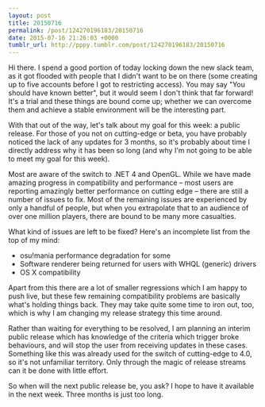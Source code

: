 ```yaml
---
layout: post
title: 20150716
permalink: /post/124270196183/20150716
date: 2015-07-16 21:26:03 +0000
tumblr_url: http://pppy.tumblr.com/post/124270196183/20150716
---
```

Hi there. I spend a good portion of today locking down the new slack team, as it got flooded with people that I didn't want to be on there (some creating up to five accounts before I got to restricting access). You may say "You should have known better", but it would seem I don't think that far forward! It's a trial and these things are bound come up; whether we can overcome them and achieve a stable environment will be the interesting part.

With that out of the way, let's talk about my goal for this week: a public release. For those of you not on cutting-edge or beta, you have probably noticed the lack of any updates for 3 months, so it's probably about time I directly address why it has been so long (and why I'm not going to be able to meet my goal for this week).

Most are aware of the switch to .NET 4 and OpenGL. While we have made amazing progress in compatibility and performance – most users are reporting amazingly better performance on cutting edge – there are still a number of issues to fix. Most of the remaining issues are experienced by only a handful of people, but when you extrapolate that to an audience of over one million players, there are bound to be many more casualties.

What kind of issues are left to be fixed? Here's an incomplete list from the top of my mind:

- osu!mania performance degradation for some
- Software renderer being returned for users with WHQL (generic) drivers
- OS X compatibility

Apart from this there are a lot of smaller regressions which I am happy to push live, but these few remaining compatibility problems are basically what's holding things back. They may take quite some time to iron out, too, which is why I am changing my release strategy this time around.

Rather than waiting for everything to be resolved, I am planning an interim public release which has knowledge of the criteria which trigger broke behaviours, and will stop the user from receiving updates in these cases. Something like this was already used for the switch of cutting-edge to 4.0, so it's not unfamiliar territory. Only through the magic of release streams can it be done with little effort.

So when will the next public release be, you ask? I hope to have it available in the next week. Three months is just too long.